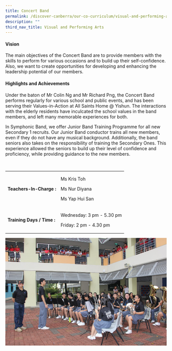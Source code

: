 ```yaml
---
title: Concert Band
permalink: /discover-canberra/our-co-curriculum/visual-and-performing-arts/concert-band/
description: ""
third_nav_title: Visual and Performing Arts
---
```

<h4><strong>Vision</strong></h4>
<p>The main objectives of the Concert Band are to provide members with the skills to perform for various occasions and to build up their self-confidence. Also, we want to create opportunities for developing and enhancing the leadership potential of our members.</p>
<h4><strong>Highlights and Achievements</strong></h4>
<p>Under the baton of Mr Colin Ng and Mr Richard Png, the Concert Band performs regularly for various school and public events, and has been serving their Values-in-Action at All Saints Home @ Yishun. The interactions with the elderly residents have inculcated the school values in the band members, and left many memorable experiences for both.</p>
<div>
<div>
<p>In Symphonic Band, we offer Junior Band Training Programme for all new Secondary 1 recruits. Our Junior Band conductor trains all new members, even if they do not have any musical background. Additionally, the band seniors also takes on the responsibility of training the Secondary Ones. This experience allowed the seniors to build up their level of confidence and proficiency, while providing guidance to the new members.</p>
<p>&nbsp;</p>
</div>
<table border="0" cellpadding="10">
<tbody>
<tr>
<td>
<p><strong>Teachers-In-Charge :</strong></p>
</td>
<td>
<p>Ms Kris Toh</p>
<p>Ms Nur Diyana</p>
<p>Ms Yap Hui San</p>
</td>
</tr>
<tr>
<td>
<p><strong>Training Days / Time :</strong></p>
</td>
<td>
<p>Wednesday: 3 pm - 5.30 pm</p>
<p>Friday: 2 pm - 4.30 pm</p>
</td>
</tr>
</tbody>
</table>
</div>

![](/images/symphonic-1.jpg)